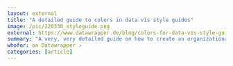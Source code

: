 ```yaml
---
layout: external
title: "A detailed guide to colors in data vis style guides"
image: /pic/220330_styleguide.png
external: https://www.datawrapper.de/blog/colors-for-data-vis-style-guides/
summary: "A very, very detailed guide on how to create an organizational color palette"
whofor: on Datawrapper ↗
categories: [article]
---
```

